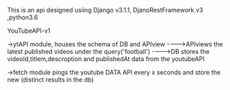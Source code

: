 This is an api designed usiing Django v3.1.1, DjanoRestFramework v3 ,python3.6

YouTubeAPI-v1

->ytAPI module, houses the schema of DB and APIview
---->APIviews the latest published videos under the query('football')
---->DB stores the videoId,titlem,descroption and publishedAt data from the youtubeAPI

->fetch module pings the youtube DATA API every x seconds and store the new (distinct results in the db)

